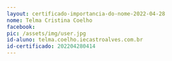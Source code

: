 ```yaml
---
layout: certificado-importancia-do-nome-2022-04-28
nome: Telma Cristina Coelho
facebook:
pic: /assets/img/user.jpg
id-aluno: telma.coelho.iecastroalves.com.br
id-certificado: 202204280414
---
```

